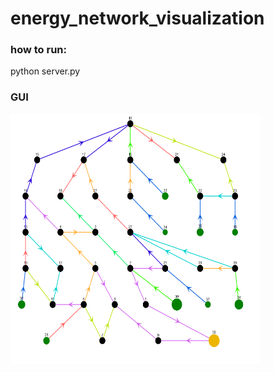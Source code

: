 # energy_network_visualization

### how to run:
python server.py

### GUI
<img src="https://github.com/Falien164/energy_network_visualization/blob/master/images/graph.png" width="400" height="400">
